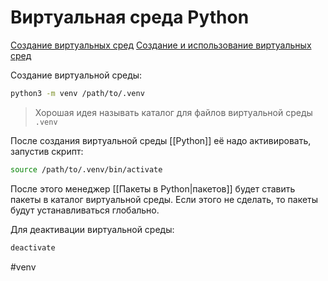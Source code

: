 # Виртуальная среда Python

[Создание виртуальных сред](https://docs.python.org/3.8/library/venv.html)
[Создание и использование виртуальных сред](https://docs-python.ru/standart-library/modul-venv-python/)

Создание виртуальной среды:
```bash
python3 -m venv /path/to/.venv
```

 >Хорошая идея называть каталог для файлов виртуальной среды `.venv`
 
 После создания виртуальной среды [[Python]] её надо активировать, запустив скрипт:
```bash
source /path/to/.venv/bin/activate
```

После этого менеджер [[Пакеты в Python|пакетов]] будет ставить пакеты в каталог виртуальной среды. Если этого не сделать, то пакеты будут устанавливаться глобально.

Для деактивации виртуальной среды:
```bash
deactivate
```


#venv